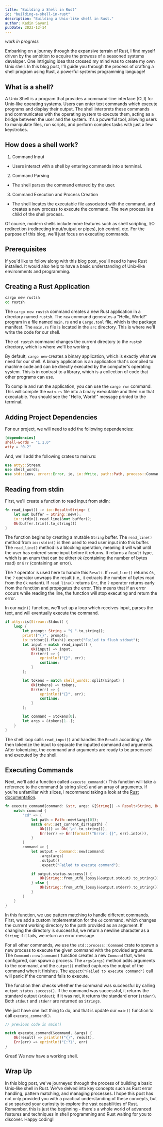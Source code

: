 ```yaml
---
title: "Building a Shell in Rust"
id: "building-a-shell-in-rust"
description: "Building a Unix-like shell in Rust."
author: Kadin Sayani
pubDate: 2023-12-14
---
```


*work in progress*

Embarking on a journey through the expansive terrain of Rust, I find myself driven by the ambition to acquire the prowess of a seasoned systems developer. One intriguing idea that crossed my mind was to create my own Unix shell. In this blog post, I'll guide you through the process of crafting a shell program using Rust, a powerful systems programming language!

## What is a shell?

A Unix Shell is a program that provides a command-line interface (CLI) for Unix-like operating systems. Users can enter text commands which execute programs and display their output. The shell interprets these commands and communicates with the operating system to execute them, acting as a bridge between the user and the system. It's a powerful tool, allowing users to manipulate files, run scripts, and perform complex tasks with just a few keystrokes.

## How does a shell work?

1. Command Input
- Users interact with a shell by entering commands into a terminal.
2. Command Parsing
- The shell parses the command entered by the user.
3. Command Execution and Process Creation
- The shell locates the executable file associated with the command, and creates a new process to execute the command. The new process is a child of the shell process.

Of course, modern shells include more features such as shell scripting, I/O redirection (redirecting input/output or pipes), job control, etc. For the purpose of this blog, we'll just focus on executing commands.

## Prerequisites

If you'd like to follow along with this blog post, you'll need to have Rust installed. It would also help to have a basic understanding of Unix-like environments and programming.

## Creating a Rust Application

```zsh
cargo new rustsh
cd rustsh
```

The `cargo new rustsh` command creates a new Rust application in a directory named `rustsh`. The `new` command generates a "Hello, World!" program in a file named `main.rs` and a `Cargo.toml` file, which is the package manifest. The `main.rs` file is located in the `src` directory. This is where we'll write the code for our shell.

The `cd rustsh` command changes the current directory to the `rustsh` directory, which is where we'll be working.

By default, `cargo new` creates a binary application, which is exactly what we need for our shell. A binary application is an application that's compiled to machine code and can be directly executed by the computer's operating system. This is in contrast to a library, which is a collection of code that other programs can use.

To compile and run the application, you can use the `cargo run` command. This will compile the `main.rs` file into a binary executable and then run that executable. You should see the "Hello, World!" message printed to the terminal.

## Adding Project Dependencies

For our project, we will need to add the following dependencies:

```toml
[dependencies]
shell-words = "1.1.0"
atty = "0.2"
```

And, we'll add the following crates to main.rs:

```rust
use atty::Stream;
use shell_words;
use std::{env, error::Error, io, io::Write, path::Path, process::Command};
```

## Reading from stdin

First, we'll create a function to read input from stdin:

```rust
fn read_input() -> io::Result<String> {
    let mut buffer = String::new();
    io::stdin().read_line(&mut buffer)?;
    Ok(buffer.trim().to_string())
}
```

The function begins by creating a mutable `String` buffer. The `read_line()` method from `io::stdin()` is then used to read user input into this buffer. The `read_line()` method is a blocking operation, meaning it will wait until the user has entered some input before it returns. It returns a `Result` type, which is an enum that can be either `Ok` (containing the number of bytes read) or `Err` (containing an error). 

The `?` operator is used here to handle this `Result`. If `read_line()` returns `Ok`, the `?` operator unwraps the result (i.e., it extracts the number of bytes read from the `Ok` variant). If `read_line()` returns `Err`, the `?` operator returns early from the function and propagates the error. This means that if an error occurs while reading the line, the function will stop executing and return the error.

In our `main()` function, we'll set up a loop which receives input, parses the text, and will eventually execute the command.

```rust
if atty::is(Stream::Stdout) {
    loop {
        let prompt: String = "$ ".to_string();
        print!("{}", prompt);
        io::stdout().flush().expect("Failed to flush stdout");
        let input = match read_input() {
            Ok(input) => input,
            Err(err) => {
                eprintln!("{}", err);
                continue;
            }
        };

        let tokens = match shell_words::split(&input) {
            Ok(tokens) => tokens,
            Err(err) => {
                eprintln!("{}", err);
                continue;
            }
        };

        let command = &tokens[0];
        let args = &tokens[1..];
    }
}
```

The shell loop calls `read_input()` and handles the `Result` accordingly. We then tokenize the input to separate the inputted command and arguments. After tokenizing, the command and arguments are ready to be processed and executed by the shell.

## Executing Commands

Next, we'll add a function called `execute_command()` This function will take a reference to the command (a string slice) and an array of arguments. If you're unfamiliar with slices, I recommend taking a look at the [Rust documentation](https://doc.rust-lang.org/book/ch04-03-slices.html).

```rust
fn execute_command(command: &str, args: &[String]) -> Result<String, Box<dyn Error>> {
    match command {
        "cd" => {
            let path = Path::new(&args[0]);
            match env::set_current_dir(&path) {
                Ok(()) => Ok('\n'.to_string()),
                Err(err) => Err(format!("Error: {}", err).into()),
            }
        }
        command => {
            let output = Command::new(command)
                .args(args)
                .output()
                .expect("Failed to execute command");

            if output.status.success() {
                Ok(String::from_utf8_lossy(&output.stdout).to_string())
            } else {
                Ok(String::from_utf8_lossy(&output.stderr).to_string())
            }
        }
    }
}
```

In this function, we use pattern matching to handle different commands. First, we add a custom implementation for the `cd` command, which changes the current working directory to the path provided as an argument. If changing the directory is successful, we return a newline character as a `String`; if it fails, we return an error message.

For all other commands, we use the `std::process::Command` crate to spawn a new process to execute the given command with the provided arguments. The `Command::new(command)` function creates a new `Command` that, when configured, can spawn a process. The `args(args)` method adds arguments to the command, and the `output()` method captures the output of the command when it finishes. The `expect("Failed to execute command")` call will panic if the command fails to execute.

The function then checks whether the command was successful by calling `output.status.success()`. If the command was successful, it returns the standard output (`stdout`); if it was not, it returns the standard error (`stderr`). Both `stdout` and `stderr` are returned as `String`s.

We just have one last thing to do, and that is update our `main()` function to call `execute_command()`.

```rust
// previous code in main()

match execute_command(&command, &args) {
    Ok(result) => println!("{}", result),
    Err(err) => eprintln!("{:?}", err)
}
```

Great! We now have a working shell.

## Wrap Up

In this blog post, we've journeyed through the process of building a basic Unix-like shell in Rust. We've delved into key concepts such as Rust error handling, pattern matching, and managing processes. I hope this post has not only provided you with a practical understanding of these concepts, but also sparked your curiosity to explore the vast capabilities of Rust. Remember, this is just the beginning - there's a whole world of advanced features and techniques in shell programming and Rust waiting for you to discover. Happy coding!